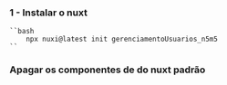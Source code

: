 ### 1 - Instalar o nuxt

    ``bash
        npx nuxi@latest init gerenciamentoUsuarios_n5m5
    ``

### Apagar os componentes de do nuxt padrão
